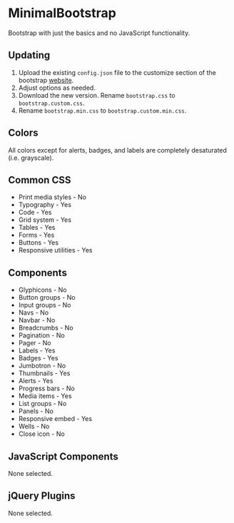 # MinimalBootstrap

Bootstrap with just the basics and no JavaScript functionality.


## Updating

1. Upload the existing `config.json` file to the customize 
   section of the bootstrap [website](http://getbootstrap.com/customize/). 
2. Adjust options as needed.
3. Download the new version. Rename `bootstrap.css` to `bootstrap.custom.css`. 
4. Rename `bootstrap.min.css` to `bootstrap.custom.min.css`.


## Colors

All colors except for alerts, badges, and labels are completely desaturated 
(i.e. grayscale).


## Common CSS

* Print media styles - No
* Typography - Yes
* Code - Yes
* Grid system - Yes
* Tables - Yes
* Forms - Yes
* Buttons - Yes
* Responsive utilities - Yes 


## Components

* Glyphicons - No 
* Button groups - No
* Input groups - No
* Navs - No
* Navbar - No
* Breadcrumbs - No
* Pagination - No
* Pager - No
* Labels - Yes 
* Badges - Yes 
* Jumbotron - No
* Thumbnails - Yes
* Alerts - Yes 
* Progress bars - No
* Media items - Yes 
* List groups - No
* Panels - No
* Responsive embed - Yes 
* Wells - No
* Close icon - No


## JavaScript Components

None selected.


## jQuery Plugins

None selected.
